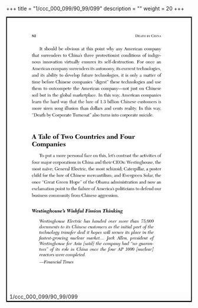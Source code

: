 +++
title = "1/ccc_000_099/90_99/099"
description = ""
weight = 20
+++

<table style="border:2px solid black;max-width:800px;max-height:800px;" 
><tr><td><img class="center-fit-jpg"
src="/jpg_/out_jpg_dbc_099.jpg"  >1/ccc_000_099/90_99/099</img></td></tr></table>